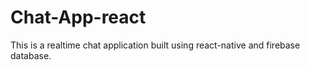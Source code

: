 # Chat-App-react
This is a realtime chat application built using react-native and firebase database.
